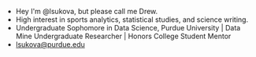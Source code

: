 - Hey I'm @lsukova, but please call me Drew.
- High interest in sports analytics, statistical studies, and science writing.
- Undergraduate Sophomore in Data Science, Purdue University | Data Mine Undergraduate Researcher | Honors College Student Mentor
- lsukova@purdue.edu

<!---
lsukova/lsukova is a ✨ special ✨ repository because its `README.md` (this file) appears on your GitHub profile.
You can click the Preview link to take a look at your changes.
--->
